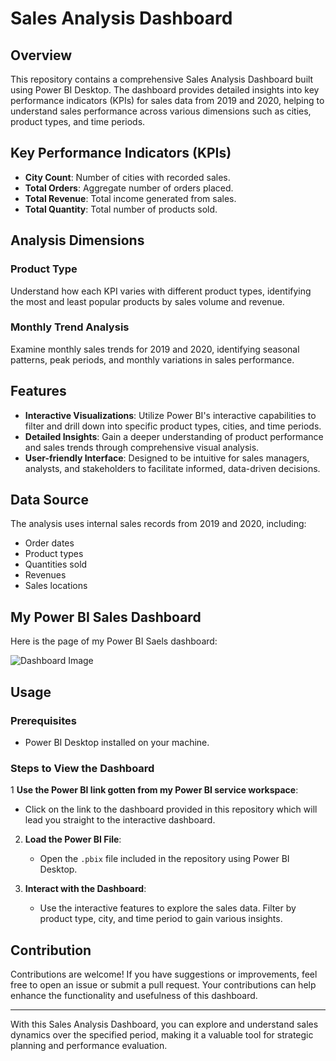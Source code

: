 # Sales Analysis Dashboard

## Overview
This repository contains a comprehensive Sales Analysis Dashboard built using Power BI Desktop. The dashboard provides detailed insights into key performance indicators (KPIs) for sales data from 2019 and 2020, helping to understand sales performance across various dimensions such as cities, product types, and time periods.

## Key Performance Indicators (KPIs)
- **City Count**: Number of cities with recorded sales.
- **Total Orders**: Aggregate number of orders placed.
- **Total Revenue**: Total income generated from sales.
- **Total Quantity**: Total number of products sold.

## Analysis Dimensions
### Product Type
Understand how each KPI varies with different product types, identifying the most and least popular products by sales volume and revenue.

### Monthly Trend Analysis
Examine monthly sales trends for 2019 and 2020, identifying seasonal patterns, peak periods, and monthly variations in sales performance.

## Features
- **Interactive Visualizations**: Utilize Power BI's interactive capabilities to filter and drill down into specific product types, cities, and time periods.
- **Detailed Insights**: Gain a deeper understanding of product performance and sales trends through comprehensive visual analysis.
- **User-friendly Interface**: Designed to be intuitive for sales managers, analysts, and stakeholders to facilitate informed, data-driven decisions.

## Data Source
The analysis uses internal sales records from 2019 and 2020, including:
- Order dates
- Product types
- Quantities sold
- Revenues
- Sales locations

## My Power BI Sales Dashboard

Here is the page of my Power BI Saels dashboard:

![Dashboard Image](https://github.com/dchozn/pic/blob/main/sale_pics.PNG)

## Usage
### Prerequisites
- Power BI Desktop installed on your machine.

### Steps to View the Dashboard
1 **Use the Power BI link gotten from my Power BI service workspace**:
   - Click on the link to the dashboard provided in this repository which will lead you straight to the interactive dashboard.

2. **Load the Power BI File**:
   - Open the `.pbix` file included in the repository using Power BI Desktop.

4. **Interact with the Dashboard**:
   - Use the interactive features to explore the sales data. Filter by product type, city, and time period to gain various insights.

## Contribution
Contributions are welcome! If you have suggestions or improvements, feel free to open an issue or submit a pull request. Your contributions can help enhance the functionality and usefulness of this dashboard.

---

With this Sales Analysis Dashboard, you can explore and understand sales dynamics over the specified period, making it a valuable tool for strategic planning and performance evaluation.
